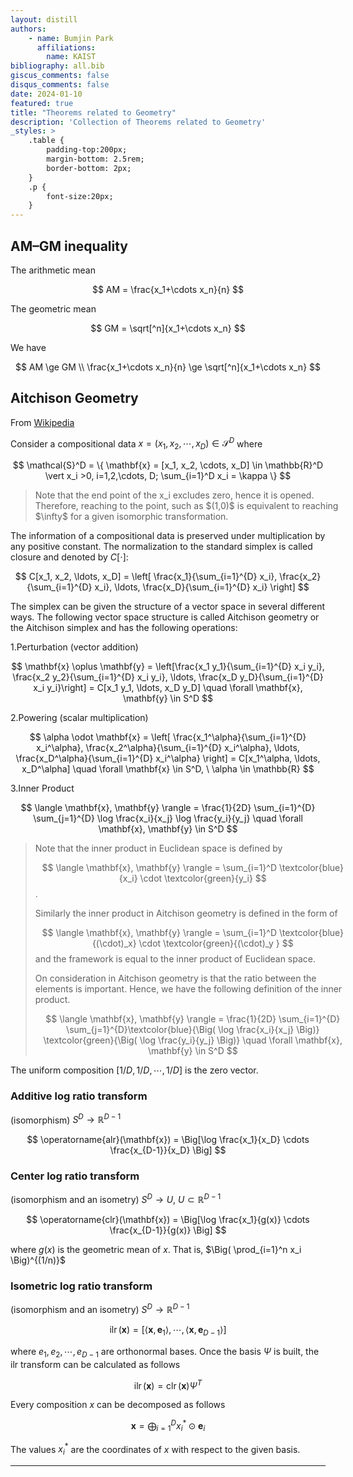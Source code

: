 ```yaml
---
layout: distill
authors: 
    - name: Bumjin Park
      affiliations:
        name: KAIST
bibliography: all.bib
giscus_comments: false
disqus_comments: false
date: 2024-01-10
featured: true
title: "Theorems related to Geometry"
description: 'Collection of Theorems related to Geometry'
_styles: >
    .table {
        padding-top:200px;
        margin-bottom: 2.5rem;
        border-bottom: 2px;
    }
    .p {
        font-size:20px;
    }
---
```

<style>
blockquote {
    width: 100%; 
}
</style>

## AM–GM inequality

The arithmetic mean 

$$
AM = \frac{x_1+\cdots x_n}{n}
$$

The geometric mean 

$$
GM = \sqrt[^n]{x_1+\cdots x_n} 
$$

We have 

$$
AM \ge GM \\ 
\frac{x_1+\cdots x_n}{n} \ge  \sqrt[^n]{x_1+\cdots x_n} 
$$


## Aitchison Geometry 

From [Wikipedia](https://en.wikipedia.org/wiki/Compositional_data)

Consider a compositional data $x=(x_1, x_2, \cdots, x_D) \in \mathcal{S}^D$ where 

$$
\mathcal{S}^D = \{ 
    \mathbf{x} = [x_1, x_2, \cdots, x_D] \in \mathbb{R}^D \vert x_i >0, i=1,2,\cdots, D; \sum_{i=1}^D x_i = \kappa \}
$$

<blockquote>
Note that the end point of the x_i excludes zero, hence it is opened. <br> Therefore, reaching to the point, such as $(1,0)$ is equivalent to reaching $\infty$ for a given isomorphic transformation. 
</blockquote>

The information of a compositional data is preserved under multiplication by any positive constant. The normalization to the standard simplex is called closure and denoted by $C[\cdot]$:

$$
C[x_1, x_2, \ldots, x_D] = \left[ \frac{x_1}{\sum_{i=1}^{D} x_i}, \frac{x_2}{\sum_{i=1}^{D} x_i}, \ldots, \frac{x_D}{\sum_{i=1}^{D} x_i} \right]
$$


The simplex can be given the structure of a vector space in several different ways. The following vector space structure is called Aitchison geometry or the Aitchison simplex and has the following operations:


1.Perturbation (vector addition)

$$
\mathbf{x} \oplus \mathbf{y} = \left[\frac{x_1 y_1}{\sum_{i=1}^{D} x_i y_i}, \frac{x_2 y_2}{\sum_{i=1}^{D} x_i y_i}, \ldots, \frac{x_D y_D}{\sum_{i=1}^{D} x_i y_i}\right] = C[x_1 y_1, \ldots, x_D y_D] \quad \forall \mathbf{x}, \mathbf{y} \in S^D
$$

2.Powering (scalar multiplication)

$$
\alpha \odot \mathbf{x} = \left[ \frac{x_1^\alpha}{\sum_{i=1}^{D} x_i^\alpha}, \frac{x_2^\alpha}{\sum_{i=1}^{D} x_i^\alpha}, \ldots, \frac{x_D^\alpha}{\sum_{i=1}^{D} x_i^\alpha} \right] = C[x_1^\alpha, \ldots, x_D^\alpha] \quad \forall \mathbf{x} \in S^D, \ \alpha \in \mathbb{R}
$$

3.Inner Product

$$
\langle \mathbf{x}, \mathbf{y} \rangle = \frac{1}{2D} \sum_{i=1}^{D} \sum_{j=1}^{D} \log \frac{x_i}{x_j} \log \frac{y_i}{y_j} \quad \forall \mathbf{x}, \mathbf{y} \in S^D
$$

<blockquote>
Note that the inner product in Euclidean space is defined by  

$$
\langle \mathbf{x}, \mathbf{y} \rangle = \sum_{i=1}^D \textcolor{blue}{x_i} \cdot \textcolor{green}{y_i}
$$. 

Similarly the inner product in Aitchison geometry is defined in the form of 

$$
\langle \mathbf{x}, \mathbf{y} \rangle = \sum_{i=1}^D  \textcolor{blue}{(\cdot)_x} \cdot \textcolor{green}{(\cdot)_y }
$$ 
and the framework is equal to the inner product of Euclidean space. 

On consideration in Aitchison geometry is that the ratio between the elements is important. Hence, 
we have the following definition of the inner product. 

$$
\langle \mathbf{x}, \mathbf{y} \rangle = \frac{1}{2D} \sum_{i=1}^{D} \sum_{j=1}^{D}\textcolor{blue}{\Big( \log \frac{x_i}{x_j} \Big)} \textcolor{green}{\Big(  \log \frac{y_i}{y_j} \Big)} \quad \forall \mathbf{x}, \mathbf{y}   \in S^D
$$

</blockquote>




The uniform composition  $[1/D, 1/D, \cdots, 1/D]$ is the zero vector.


### Additive log ratio transform 
(isomorphism) $S^D \rightarrow \mathbb{R}^{D-1}$

$$
\operatorname{alr}(\mathbf{x}) = \Big[\log \frac{x_1}{x_D} \cdots \frac{x_{D-1}}{x_D}  \Big]
$$

### Center log ratio transform 
(isomorphism and an isometry) $S^D \rightarrow U$, $U \subset \mathbb{R}^{D-1}$

$$
\operatorname{clr}(\mathbf{x}) = \Big[\log \frac{x_1}{g(x)} \cdots \frac{x_{D-1}}{g(x)}  \Big]
$$

where $g(x)$ is the geometric mean of $x$.  That is, $\Big( \prod_{i=1}^n x_i \Big)^{(1/n)}$


### Isometric log ratio transform 
(isomorphism and an isometry) $S^D \rightarrow \mathbb{R}^{D-1}$

$$
\operatorname{ilr}(\mathbf{x}) = \Big[\langle \mathbf{x}, \mathbf{e}_1 \rangle, \cdots, \langle \mathbf{x}, \mathbf{e}_{D-1} \rangle \Big]
$$

where $e_1, e_2, \cdots, e_{D-1}$ are orthonormal bases. Once the basis $\Psi$ is built, the ilr transform can be calculated as follows

$$
\operatorname{ilr}(\mathbf{x}) = \operatorname{clr}(\mathbf{x}) \Psi^T
$$

Every composition $x$ can be decomposed as follows

$$
\mathbf{x} = \bigoplus_{i=1}^{D} x_i^* \odot \mathbf{e}_i
$$

The values $x_i^*$ are the coordinates of $x$ with respect to the given basis. 


---

